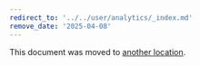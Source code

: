 ```yaml
---
redirect_to: '../../user/analytics/_index.md'
remove_date: '2025-04-08'
---
```


<!-- markdownlint-disable -->
<!-- vale off -->

This document was moved to [another location](../../user/analytics/_index.md).

<!-- This redirect file can be deleted after <2025-04-08>. -->
<!-- Redirects that point to other docs in the same project expire in three months. -->
<!-- Redirects that point to docs in a different project or site (for example, link is not relative and starts with `https:`) expire in one year. -->
<!-- Before deletion, see: https://docs.gitlab.com/ee/development/documentation/redirects.html -->
